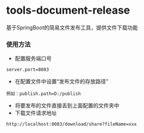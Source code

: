 # tools-document-release
基于SpringBoot的简易文件发布工具，提供文件下载功能
### 使用方法
* 配置服务端口号
```
server.port=8083
```
* 在配置文件中设置“发布文件的存放路径” 
```
例如：publish.path=D:/publish
```
* 将要发布的文件直接丢到上面配置的文件夹中
* 下载文件请求地址
```
http://localhost:8083/download/share?fileName=xxx
```
 
